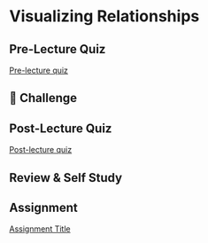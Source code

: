 # Visualizing Relationships

## Pre-Lecture Quiz

[Pre-lecture quiz]()

## 🚀 Challenge

## Post-Lecture Quiz

[Post-lecture quiz]()

## Review & Self Study


## Assignment

[Assignment Title](assignment.md)
